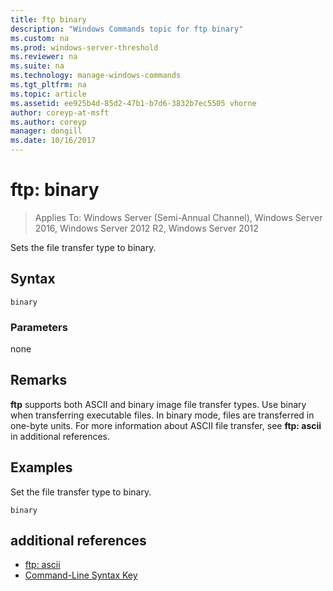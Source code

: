 ```yaml
---
title: ftp binary
description: "Windows Commands topic for ftp binary"
ms.custom: na
ms.prod: windows-server-threshold
ms.reviewer: na
ms.suite: na
ms.technology: manage-windows-commands
ms.tgt_pltfrm: na
ms.topic: article
ms.assetid: ee925b4d-85d2-47b1-b7d6-3832b7ec5505 vhorne
author: coreyp-at-msft
ms.author: coreyp
manager: dongill
ms.date: 10/16/2017
---
```

# ftp: binary

>Applies To: Windows Server (Semi-Annual Channel), Windows Server 2016, Windows Server 2012 R2, Windows Server 2012

Sets the file transfer type to binary.   
## Syntax  
```  
binary  
```  
### Parameters  
none  
## Remarks <optional section>  
**ftp** supports both ASCII and binary image file transfer types. Use binary when transferring executable files. In binary mode, files are transferred in one-byte units. For more information about ASCII file transfer, see  **ftp: ascii** in additional references.  
## <a name="BKMK_Examples"></a>Examples  
Set the file transfer type to binary.  
```  
binary  
```  
## additional references  
-   [ftp: ascii](ftp-ascii.md)  
-   [Command-Line Syntax Key](command-line-syntax-key.md)  
